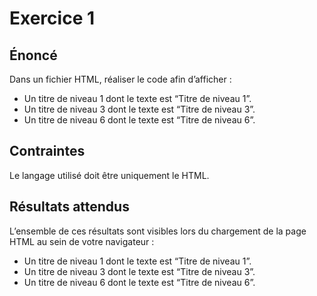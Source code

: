 # Exercice 1

## Énoncé

Dans un fichier HTML, réaliser le code afin d’afficher :

- Un titre de niveau 1 dont le texte est “Titre de niveau 1”.
- Un titre de niveau 3 dont le texte est “Titre de niveau 3”.
- Un titre de niveau 6 dont le texte est “Titre de niveau 6”.

## Contraintes

Le langage utilisé doit être uniquement le HTML.

## Résultats attendus

L’ensemble de ces résultats sont visibles lors du chargement de la page HTML au sein de votre navigateur :

- Un titre de niveau 1 dont le texte est “Titre de niveau 1”.
- Un titre de niveau 3 dont le texte est “Titre de niveau 3”.
- Un titre de niveau 6 dont le texte est “Titre de niveau 6”.